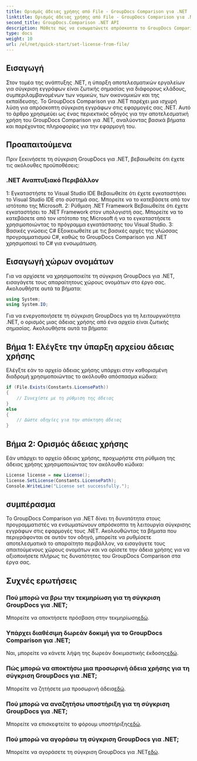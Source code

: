 ```yaml
---
title: Ορισμός άδειας χρήσης από File - GroupDocs Comparison για .NET
linktitle: Ορισμός άδειας χρήσης από File - GroupDocs Comparison για .NET
second_title: GroupDocs.Comparison .NET API
description: Μάθετε πώς να ενσωματώνετε απρόσκοπτα το GroupDocs Comparison για .NET στις εφαρμογές σας. Ρυθμίστε, εισαγάγετε χώρους ονομάτων και συγκρίνετε έγγραφα χωρίς κόπο.
type: docs
weight: 10
url: /el/net/quick-start/set-license-from-file/
---
```

## Εισαγωγή
Στον τομέα της ανάπτυξης .NET, η ύπαρξη αποτελεσματικών εργαλείων για σύγκριση εγγράφων είναι ζωτικής σημασίας για διάφορους κλάδους, συμπεριλαμβανομένων των νομικών, των οικονομικών και της εκπαίδευσης. Το GroupDocs Comparison για .NET παρέχει μια ισχυρή λύση για απρόσκοπτη σύγκριση εγγράφων στις εφαρμογές σας .NET. Αυτό το άρθρο χρησιμεύει ως ένας περιεκτικός οδηγός για την αποτελεσματική χρήση του GroupDocs Comparison για .NET, αναλύοντας βασικά βήματα και παρέχοντας πληροφορίες για την εφαρμογή του.
## Προαπαιτούμενα
Πριν ξεκινήσετε τη σύγκριση GroupDocs για .NET, βεβαιωθείτε ότι έχετε τις ακόλουθες προϋποθέσεις:
### .NET Αναπτυξιακό Περιβάλλον
1: Εγκαταστήστε το Visual Studio IDE
Βεβαιωθείτε ότι έχετε εγκαταστήσει το Visual Studio IDE στο σύστημά σας. Μπορείτε να το κατεβάσετε από τον ιστότοπο της Microsoft.
2: Ρύθμιση .NET Framework
Βεβαιωθείτε ότι έχετε εγκαταστήσει το .NET Framework στον υπολογιστή σας. Μπορείτε να το κατεβάσετε από τον ιστότοπο της Microsoft ή να το εγκαταστήσετε χρησιμοποιώντας το πρόγραμμα εγκατάστασης του Visual Studio.
3: Βασικές γνώσεις C#
Εξοικειωθείτε με τις βασικές αρχές της γλώσσας προγραμματισμού C#, καθώς το GroupDocs Comparison για .NET χρησιμοποιεί το C# για ενσωμάτωση.

## Εισαγωγή χώρων ονομάτων
Για να αρχίσετε να χρησιμοποιείτε τη σύγκριση GroupDocs για .NET, εισαγάγετε τους απαραίτητους χώρους ονομάτων στο έργο σας. Ακολουθήστε αυτά τα βήματα:
```csharp
using System;
using System.IO;
```

Για να ενεργοποιήσετε τη σύγκριση GroupDocs για τη λειτουργικότητα .NET, ο ορισμός μιας άδειας χρήσης από ένα αρχείο είναι ζωτικής σημασίας. Ακολουθήστε αυτά τα βήματα:
## Βήμα 1: Ελέγξτε την ύπαρξη αρχείου άδειας χρήσης
Ελέγξτε εάν το αρχείο άδειας χρήσης υπάρχει στην καθορισμένη διαδρομή χρησιμοποιώντας το ακόλουθο απόσπασμα κώδικα:
```csharp
if (File.Exists(Constants.LicensePath))
{
    // Συνεχίστε με τη ρύθμιση της άδειας
}
else
{
    // Δώστε οδηγίες για την απόκτηση άδειας
}
```
## Βήμα 2: Ορισμός άδειας χρήσης
Εάν υπάρχει το αρχείο άδειας χρήσης, προχωρήστε στη ρύθμιση της άδειας χρήσης χρησιμοποιώντας τον ακόλουθο κώδικα:
```csharp
License license = new License();
license.SetLicense(Constants.LicensePath);
Console.WriteLine("License set successfully.");
```

## συμπέρασμα
Το GroupDocs Comparison για .NET δίνει τη δυνατότητα στους προγραμματιστές να ενσωματώνουν απρόσκοπτα τη λειτουργία σύγκρισης εγγράφων στις εφαρμογές τους .NET. Ακολουθώντας τα βήματα που περιγράφονται σε αυτόν τον οδηγό, μπορείτε να ρυθμίσετε αποτελεσματικά το απαραίτητο περιβάλλον, να εισαγάγετε τους απαιτούμενους χώρους ονομάτων και να ορίσετε την άδεια χρήσης για να αξιοποιήσετε πλήρως τις δυνατότητες του GroupDocs Comparison στα έργα σας.
## Συχνές ερωτήσεις
### Πού μπορώ να βρω την τεκμηρίωση για τη σύγκριση GroupDocs για .NET;
 Μπορείτε να αποκτήσετε πρόσβαση στην τεκμηρίωση[εδώ](https://reference.groupdocs.com/comparison/net/).
### Υπάρχει διαθέσιμη δωρεάν δοκιμή για το GroupDocs Comparison για .NET;
 Ναι, μπορείτε να κάνετε λήψη της δωρεάν δοκιμαστικής έκδοσης[εδώ](https://releases.groupdocs.com/).
### Πώς μπορώ να αποκτήσω μια προσωρινή άδεια χρήσης για τη σύγκριση GroupDocs για .NET;
 Μπορείτε να ζητήσετε μια προσωρινή άδεια[εδώ](https://purchase.groupdocs.com/temporary-license/).
### Πού μπορώ να αναζητήσω υποστήριξη για τη σύγκριση GroupDocs για .NET;
 Μπορείτε να επισκεφτείτε το φόρουμ υποστήριξης[εδώ](https://forum.groupdocs.com/c/comparison/12).
### Πού μπορώ να αγοράσω τη σύγκριση GroupDocs για .NET;
 Μπορείτε να αγοράσετε τη σύγκριση GroupDocs για .NET[εδώ](https://purchase.groupdocs.com/buy).